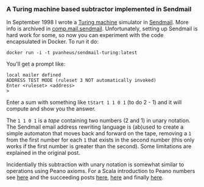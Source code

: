 ### A Turing machine based subtractor implemented in Sendmail

In September 1998 I wrote a [Turing machine](https://en.wikipedia.org/wiki/Turing_machine)
simulator in [Sendmail](https://en.wikipedia.org/wiki/Sendmail).
More info is archived in [comp.mail.sendmail](http://bit.ly/sendmail-turing).
Unfortunately, setting up Sendmail is hard work for some, so now you can experiment with the
code encapsulated in Docker. To run it do:

    docker run -i -t pvanheus/sendmail-turing:latest

You'll get a prompt like:


    local mailer defined
    ADDRESS TEST MODE (ruleset 3 NOT automatically invoked)
    Enter <ruleset> <address>
    >
Enter a sum with something like `tStart 1 1 0 1` (to do 2 - 1) and it will compute and show
you the answer.

The `1 1 0 1` is a *tape* containing two numbers (2 and 1) in unary notation. The Sendmail
email address rewriting language is (ab)used to create a simple automaton that
moves back and forward on the tape, removing a `1` from the first number
for each `1` that exists in the second number (this only works if the first
number is greater than the second). Some limitations are explained in the
original post.

Incidentially this subtraction with unary notation is somewhat similar
to operations using Peano axioms. For a Scala introduction to Peano numbers
see [here](https://apocalisp.wordpress.com/2010/06/16/type-level-programming-in-scala-part-4a-peano-number-basics/) and
the succeeding posts [here](https://apocalisp.wordpress.com/2010/06/17/type-level-programming-in-scala-part-4b-comparing-peano-numbers/),
[here](https://apocalisp.wordpress.com/2010/06/21/type-level-programming-in-scala-part-4c-general-recursion-on-peano-numbers/) and
finally [here](https://apocalisp.wordpress.com/2010/06/21/type-level-programming-in-scala-part-4d-peano-arithmetic/).
